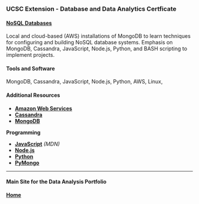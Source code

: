 ### UCSC Extension - Database and Data Analytics Certficate

#### [NoSQL Databases](https://dduril.github.io/ucscx-data-analytics/nosql-databases/)

Local and cloud-based (AWS) installations of MongoDB to learn techniques for configuring and building NoSQL database systems. Emphasis on MongoDB, Cassandra, JavaScript, Node.js, Python, and BASH scripting to implement projects.

#### Tools and Software

MongoDB, Cassandra, JavaScript, Node.js, Python, AWS, Linux, 

#### Additional Resources

- **<a href="https://aws.amazon.com/">Amazon Web Services</a>**
- **<a href="http://cassandra.apache.org/">Cassandra</a>**
- **<a href="https://www.mongodb.com/">MongoDB</a>**

**Programming**

- **<a href="https://developer.mozilla.org/en-US/docs/Web/JavaScript">JavaScript</a>** _(MDN)_
- **<a href="https://nodejs.org/en/">Node.js</a>**
- **<a href="https://www.python.org/">Python</a>**
- **<a href="https://api.mongodb.com/python/current/">PyMongo</a>**  
	
---

#### Main Site for the Data Analysis Portfolio

**[Home](https://dduril.github.io/ucscx-data-analytics/)**